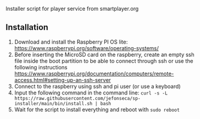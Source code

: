 Installer script for player service from smartplayer.org

## Installation

 1. Download and install the Raspberry PI OS lite:
    https://www.raspberrypi.org/software/operating-systems/
 2. Before inserting the MicroSD card on the raspberry, create an empty ssh file inside the boot partition to be able to connect through ssh or use the following instructions https://www.raspberrypi.org/documentation/computers/remote-access.html#setting-up-an-ssh-server
 3. Connect to the raspberry using ssh and pi user (or use a keyboard)
 4. Input the following command in the command line: ``curl -s -L https://raw.githubusercontent.com/jefonseca/sp-installer/main/bin/install.sh | bash``
 5. Wait for the script to install everything and reboot with ``sudo reboot``
